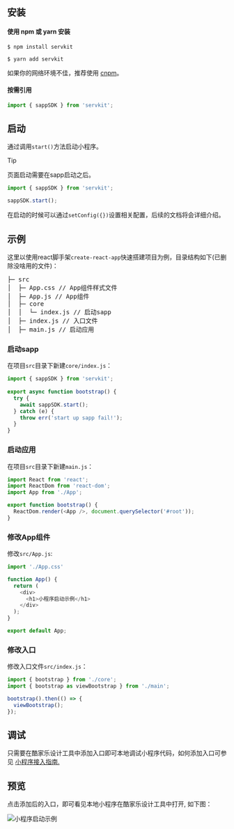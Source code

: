 ## 安装

####  使用 npm 或 yarn 安装

``` 
$ npm install servkit

```

``` 
$ yarn add servkit

```

如果你的网络环境不佳，推荐使用 [cnpm](https://github.com/cnpm/cnpm)。

#### 按需引用

```js
import { sappSDK } from 'servkit';
```

## 启动

通过调用`start()`方法启动小程序。

> [!tip]
> 页面启动需要在sapp启动之后。

```js
import { sappSDK } from 'servkit';

sappSDK.start();
```
在启动的时候可以通过`setConfig({})`设置相关配置，后续的文档将会详细介绍。

## 示例

这里以使用react脚手架`create-react-app`快速搭建项目为例，目录结构如下(已删除没啥用的文件)：

<pre>
├─ src
│  ├─ App.css // App组件样式文件
│  ├─ App.js // App组件
│  ├─ core
│  │  └─ index.js // 启动sapp
│  ├─ index.js // 入口文件
│  ├─ main.js // 启动应用
</pre>

### 启动sapp

在项目`src`目录下新建`core/index.js`：

```js
import { sappSDK } from 'servkit';
 
export async function bootstrap() {
  try {
    await sappSDK.start();
  } catch (e) {
    throw err('start up sapp fail!');
  }
}

```
### 启动应用

在项目`src`目录下新建`main.js`：

```js
import React from 'react';
import ReactDom from 'react-dom';
import App from './App';

export function bootstrap() {
  ReactDom.render(<App />, document.querySelector('#root'));
}
```

### 修改App组件

修改`src/App.js`:
```js
import './App.css'

function App() {
  return (
    <div>
      <h1>小程序启动示例</h1>
    </div>
  );
}

export default App;

```

### 修改入口

修改入口文件`src/index.js`：
```js
import { bootstrap } from './core';
import { bootstrap as viewBootstrap } from './main';

bootstrap().then(() => {
  viewBootstrap();
});
```

## 调试

只需要在酷家乐设计工具中添加入口即可本地调试小程序代码，如何添加入口可参见 [小程序接入指南.](/QuickStart/accessGuide.md)

## 预览

点击添加后的入口，即可看见本地小程序在酷家乐设计工具中打开, 如下图：

![小程序启动示例](//qhstaticssl.kujiale.com/newt/101687/image/png/1612162676461/1E2A63269C313B7FE5A4BE7B2346BC48.png)

